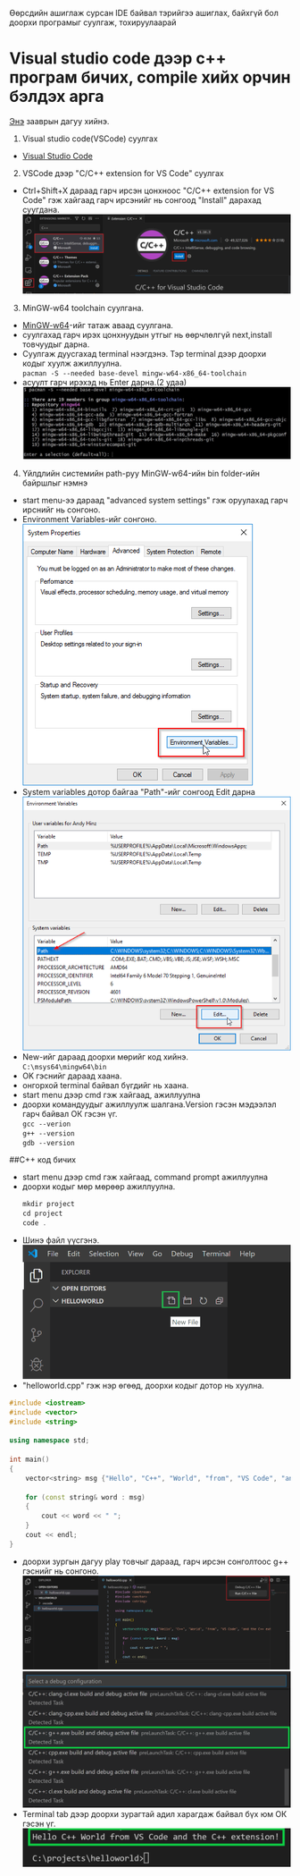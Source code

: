 Өөрсдийн ашиглаж сурсан IDE байвал тэрийгээ ашиглах, байхгүй бол доорхи програмыг суулгаж, тохируулаарай

# Visual studio code дээр c++ програм бичих, compile хийх орчин бэлдэх арга

[Энэ](https://code.visualstudio.com/docs/cpp/config-mingw#_prerequisites) зааврын дагуу хийнэ.

1. Visual studio code(VSCode) суулгах
  * [Visual Studio Code](https://code.visualstudio.com/download)
2. VSCode дээр "C/C++ extension for VS Code" суулгах
  * Ctrl+Shift+X дараад гарч ирсэн цонхноос "C/C++ extension for VS Code" гэж хайгаад гарч ирсэнийг нь сонгоод "Install" дарахад суугдана. ![Alt](/cpp-extension.png)
3. MinGW-w64 toolchain суулгана.
  * [MinGW-w64](https://github.com/msys2/msys2-installer/releases/download/2023-07-18/msys2-x86_64-20230718.exe)-ийг татаж аваад суулгана.
  * суулгахад гарч ирэх цонхнуудын утгыг нь өөрчлөлгүй next,install товчуудыг дарна.
  * Суулгаж дуусгахад terminal нээгдэнэ. Тэр terminal дээр доорхи кодыг хуулж ажиллуулна.<br>```pacman -S --needed base-devel mingw-w64-x86_64-toolchain```
  * асуулт гарч ирэхэд нь Enter дарна.(2 удаа) ![Alt](cpp-install-MSYS2-toolchain.png)
4. Үйлдлийн системийн path-руу MinGW-w64-ийн bin folder-ийн байршлыг нэмнэ
  * start menu-ээ дараад "advanced system settings" гэж оруулахад гарч ирснийг нь сонгоно.
  * Environment Variables-ийг сонгоно.![Alt](EnvVars_SystemProperties.png)
  * System variables дотор байгаа "Path"-ийг сонгоод Edit дарна![Alt](EnvVars_SelectVariable.png)
  * New-ийг дараад доорхи мөрийг код хийнэ.<br>```C:\msys64\mingw64\bin```
  * OK гэснийг дараад хаана.
  * онгорхой terminal байвал бүгдийг нь хаана.
  * start menu дээр cmd гэж хайгаад, ажиллуулна
  * доорхи командуудыг ажиллуулж шалгана.Version гэсэн мэдээлэл гарч байвал ОК гэсэн үг.<br>```gcc --verion```<br>```g++ --version```<br>```gdb --version```

##C++ код бичих
* start menu дээр cmd гэж хайгаад, command prompt ажиллуулна
* доорхи кодыг мөр мөрөөр ажиллуулна.
  ```cpp
  mkdir project
  cd project
  code .
  ```
* Шинэ файл үүсгэнэ.![Alt](new-file-button.png)
* "helloworld.cpp" гэж нэр өгөөд, доорхи кодыг дотор нь хуулна.
```cpp
#include <iostream>
#include <vector>
#include <string>

using namespace std;

int main()
{
    vector<string> msg {"Hello", "C++", "World", "from", "VS Code", "and the C++ extension!"};

    for (const string& word : msg)
    {
        cout << word << " ";
    }
    cout << endl;
}
```
* доорхи зургын дагуу play товчыг дараад, гарч ирсэн сонголтоос g++ гэснийг нь сонгоно.![Alt](run-play-button.png)![Alt](select-gcc-compiler.png)
* Terminal tab дээр доорхи зурагтай адил харагдаж байвал бүх юм ОК гэсэн үг.![Alt](helloworld-terminal-output.png)
